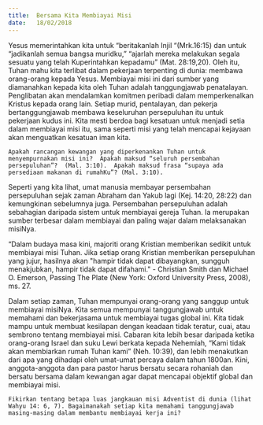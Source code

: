 ```yaml
---
title:  Bersama Kita Membiayai Misi
date:   18/02/2018
---
```


Yesus memerintahkan kita untuk “beritakanlah Injil “(Mrk.16:15) dan untuk “jadikanlah semua bangsa muridku,” “ajarlah mereka melakukan segala sesuatu yang telah Kuperintahkan kepadamu” (Mat. 28:19,20).  Oleh itu, Tuhan mahu kita terlibat dalam pekerjaan terpenting di dunia: membawa orang-orang kepada Yesus.  Membiayai misi ini dari sumber yang diamanahkan kepada kita oleh Tuhan adalah tanggungjawab penatalayan.  Penglibatan akan mendalamkan komitmen peribadi dalam memperkenalkan Kristus kepada orang lain.  Setiap murid, pentalayan, dan pekerja bertanggungjawab membawa keseluruhan persepuluhan itu untuk pekerjaan kudus ini.  Kita mesti berdoa bagi kesatuan untuk menjadi setia dalam membiayai misi itu, sama seperti misi yang telah mencapai kejayaan akan menguatkan kesatuan iman kita.

`Apakah rancangan kewangan yang diperkenankan Tuhan untuk menyempurnakan misi ini?  Apakah maksud “seluruh persembahan persepuluhan”?  (Mal. 3:10).  Apakah maksud frasa “supaya ada persediaan makanan di rumahKu”? (Mal. 3:10).`

Seperti yang kita lihat, umat manusia membayar persembahan persepuluhan sejak zaman Abraham dan Yakub lagi (Kej. 14:20, 28:22) dan kemungkinan sebelumnya juga.  Persembahan persepuluhan adalah sebahagian daripada sistem untuk membiayai gereja Tuhan.  Ia merupakan sumber terbesar dalam membiayai dan paling wajar dalam melaksanakan misiNya.

“Dalam budaya masa kini, majoriti orang Kristian memberikan sedikit untuk membiayai misi Tuhan. Jika setiap orang Kristian memberikan persepuluhan yang jujur, hasilnya akan "hampir tidak dapat dibayangkan, sungguh menakjubkan, hampir tidak dapat difahami." - Christian Smith dan Michael O. Emerson, Passing The Plate (New York: Oxford University Press, 2008), ms. 27.

Dalam setiap zaman, Tuhan mempunyai orang-orang yang sanggup untuk membiayai misiNya.  Kita semua mempunyai tanggungjawab untuk memahami dan bekerjasama untuk membiayai tugas global ini.  Kita tidak mampu untuk membuat kesilapan dengan keadaan tidak teratur, cuai, atau sembrono tentang membiayai misi.  Cabaran kita lebih besar daripada ketika orang-orang Israel dan suku Lewi berkata kepada Nehemiah, “Kami tidak akan membiarkan rumah Tuhan kami” (Neh. 10:39), dan lebih menakutkan dari apa yang dihadapi oleh umat-umat percaya dalam tahun 1800an.  Kini, anggota-anggota dan para pastor harus bersatu secara rohaniah dan bersatu bersama dalam kewangan agar dapat mencapai objektif global dan membiayai misi.

`Fikirkan tentang betapa luas jangkauan misi Adventist di dunia (lihat Wahyu 14: 6, 7). Bagaimanakah setiap kita memahami tanggungjawab masing-masing dalam membantu membiayai kerja ini?`